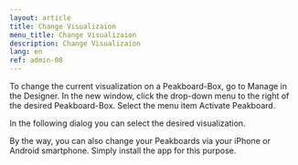 ```yaml
---
layout: article
title: Change Visualizaion
menu_title: Change Visualizaion
description: Change Visualizaion
lang: en
ref: admin-08
---
```


To change the current visualization on a Peakboard-Box, go to Manage in the Designer. In the new window, click the drop-down menu to the right of the desired Peakboard-Box. Select the menu item Activate Peakboard.

In the following dialog you can select the desired visualization.

By the way, you can also change your Peakboards via your iPhone or Android smartphone. Simply install the app for this purpose.

<div>
	<a href= "https://itunes.apple.com/de/app/peakboard-manager/id1148615440?mt=8&at=10l6Xd&ct=jeyff0ftti00xkod01g9a"
	style= "display:inline-block;overflow:hidden;background:url(https://linkmaker.itunes.apple.com/assets/shared/badges/en-us/appstore-lrg.svg) no-repeat;width:135px;height:40px;background-size:contain;">
	</a>

  <a href= "https://play.google.com/store/apps/details?id=com.peakboard.manager&pcampaignid=MKT-Other-global-all-co-prtnr-py-PartBadge-Mar2515-"
	style= "display:inline-block;overflow:hidden;background:url(https://cdn.rawgit.com/steverichey/google-play-badge-svg/266d2b2d/img/de_get.svg) no-repeat;width:135px;height:40px;background-size:contain;">
	</a>
</div>
